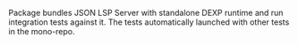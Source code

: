 Package bundles JSON LSP Server with standalone DEXP runtime and run integration tests against it. 
The tests automatically launched with other tests in the mono-repo.
